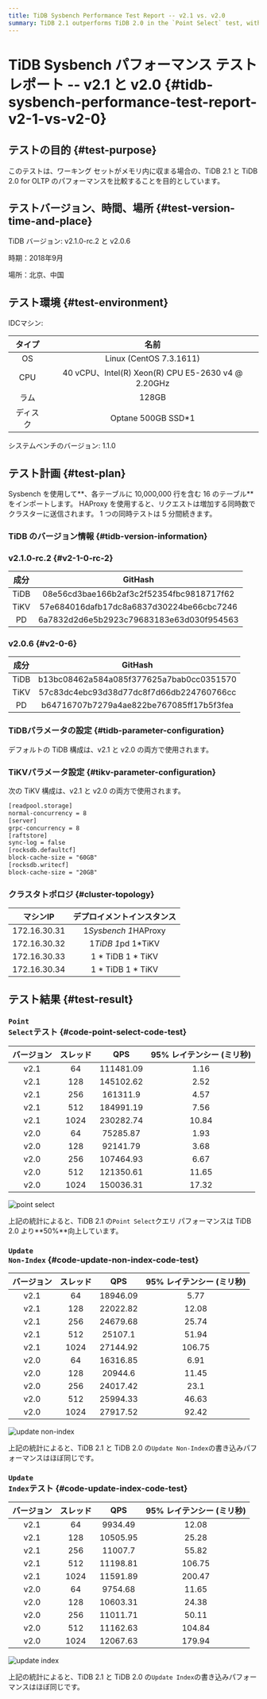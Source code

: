 ```yaml
---
title: TiDB Sysbench Performance Test Report -- v2.1 vs. v2.0
summary: TiDB 2.1 outperforms TiDB 2.0 in the `Point Select` test, with a 50% increase in query performance. However, the `Update Non-Index` and `Update Index` tests show similar performance between the two versions. The test was conducted in September 2018 in Beijing, China, using a specific test environment and configuration.
---
```


# TiDB Sysbench パフォーマンス テスト レポート -- v2.1 と v2.0 {#tidb-sysbench-performance-test-report-v2-1-vs-v2-0}

## テストの目的 {#test-purpose}

このテストは、ワーキング セットがメモリ内に収まる場合の、TiDB 2.1 と TiDB 2.0 for OLTP のパフォーマンスを比較することを目的としています。

## テストバージョン、時間、場所 {#test-version-time-and-place}

TiDB バージョン: v2.1.0-rc.2 と v2.0.6

時期：2018年9月

場所：北京、中国

## テスト環境 {#test-environment}

IDCマシン:

|  タイプ |                         名前                        |
| :--: | :-----------------------------------------------: |
|  OS  |              Linux (CentOS 7.3.1611)              |
|  CPU | 40 vCPU、Intel(R) Xeon(R) CPU E5-2630 v4 @ 2.20GHz |
|  ラム  |                       128GB                       |
| ディスク |                 Optane 500GB SSD*1                |

システムベンチのバージョン: 1.1.0

## テスト計画 {#test-plan}

Sysbench を使用して**、各テーブルに 10,000,000 行を含む 16 のテーブル**をインポートします。 HAProxy を使用すると、リクエストは増加する同時数でクラスターに送信されます。 1 つの同時テストは 5 分間続きます。

### TiDB のバージョン情報 {#tidb-version-information}

### v2.1.0-rc.2 {#v2-1-0-rc-2}

|  成分  |                  GitHash                 |
| :--: | :--------------------------------------: |
| TiDB | 08e56cd3bae166b2af3c2f52354fbc9818717f62 |
| TiKV | 57e684016dafb17dc8a6837d30224be66cbc7246 |
|  PD  | 6a7832d2d6e5b2923c79683183e63d030f954563 |

### v2.0.6 {#v2-0-6}

|  成分  |                  GitHash                 |
| :--: | :--------------------------------------: |
| TiDB | b13bc08462a584a085f377625a7bab0cc0351570 |
| TiKV | 57c83dc4ebc93d38d77dc8f7d66db224760766cc |
|  PD  | b64716707b7279a4ae822be767085ff17b5f3fea |

### TiDBパラメータの設定 {#tidb-parameter-configuration}

デフォルトの TiDB 構成は、v2.1 と v2.0 の両方で使用されます。

### TiKVパラメータ設定 {#tikv-parameter-configuration}

次の TiKV 構成は、v2.1 と v2.0 の両方で使用されます。

```txt
[readpool.storage]
normal-concurrency = 8
[server]
grpc-concurrency = 8
[raftstore]
sync-log = false
[rocksdb.defaultcf]
block-cache-size = "60GB"
[rocksdb.writecf]
block-cache-size = "20GB"
```

### クラスタトポロジ {#cluster-topology}

|     マシンIP    |     デプロイメントインスタンス    |
| :----------: | :------------------: |
| 172.16.30.31 | 1*Sysbench 1*HAProxy |
| 172.16.30.32 |  1*TiDB 1*pd 1*TiKV  |
| 172.16.30.33 |   1 * TiDB 1 * TiKV  |
| 172.16.30.34 |   1 * TiDB 1 * TiKV  |

## テスト結果 {#test-result}

### <code>Point Select</code>テスト {#code-point-select-code-test}

| バージョン | スレッド |    QPS    | 95% レイテンシー (ミリ秒) |
| :---: | :--: | :-------: | :--------------: |
|  v2.1 |  64  | 111481.09 |       1.16       |
|  v2.1 |  128 | 145102.62 |       2.52       |
|  v2.1 |  256 |  161311.9 |       4.57       |
|  v2.1 |  512 | 184991.19 |       7.56       |
|  v2.1 | 1024 | 230282.74 |       10.84      |
|  v2.0 |  64  |  75285.87 |       1.93       |
|  v2.0 |  128 |  92141.79 |       3.68       |
|  v2.0 |  256 | 107464.93 |       6.67       |
|  v2.0 |  512 | 121350.61 |       11.65      |
|  v2.0 | 1024 | 150036.31 |       17.32      |

![point select](/media/sysbench_v3_point_select.png)

上記の統計によると、TiDB 2.1 の`Point Select`クエリ パフォーマンスは TiDB 2.0 より**50%**向上しています。

### <code>Update Non-Index</code> {#code-update-non-index-code-test}

| バージョン | スレッド |    QPS   | 95% レイテンシー (ミリ秒) |
| :---: | :--: | :------: | :--------------: |
|  v2.1 |  64  | 18946.09 |       5.77       |
|  v2.1 |  128 | 22022.82 |       12.08      |
|  v2.1 |  256 | 24679.68 |       25.74      |
|  v2.1 |  512 |  25107.1 |       51.94      |
|  v2.1 | 1024 | 27144.92 |      106.75      |
|  v2.0 |  64  | 16316.85 |       6.91       |
|  v2.0 |  128 |  20944.6 |       11.45      |
|  v2.0 |  256 | 24017.42 |       23.1       |
|  v2.0 |  512 | 25994.33 |       46.63      |
|  v2.0 | 1024 | 27917.52 |       92.42      |

![update non-index](/media/sysbench_v3_update_non_index.png)

上記の統計によると、TiDB 2.1 と TiDB 2.0 の`Update Non-Index`の書き込みパフォーマンスはほぼ同じです。

### <code>Update Index</code>テスト {#code-update-index-code-test}

| バージョン | スレッド |    QPS   | 95% レイテンシー (ミリ秒) |
| :---: | :--: | :------: | :--------------: |
|  v2.1 |  64  |  9934.49 |       12.08      |
|  v2.1 |  128 | 10505.95 |       25.28      |
|  v2.1 |  256 |  11007.7 |       55.82      |
|  v2.1 |  512 | 11198.81 |      106.75      |
|  v2.1 | 1024 | 11591.89 |      200.47      |
|  v2.0 |  64  |  9754.68 |       11.65      |
|  v2.0 |  128 | 10603.31 |       24.38      |
|  v2.0 |  256 | 11011.71 |       50.11      |
|  v2.0 |  512 | 11162.63 |      104.84      |
|  v2.0 | 1024 | 12067.63 |      179.94      |

![update index](/media/sysbench_v3_update_index.png)

上記の統計によると、TiDB 2.1 と TiDB 2.0 の`Update Index`の書き込みパフォーマンスはほぼ同じです。
